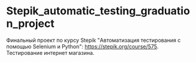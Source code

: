 # Stepik_automatic_testing_graduation_project
Финальный проект по курсу Stepik "Автоматизация тестирования с помощью Selenium и Python": https://stepik.org/course/575.
Тестирование интернет магазина.
